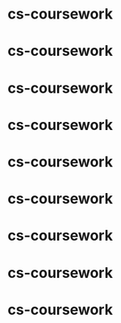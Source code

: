 # cs-coursework
# cs-coursework
# cs-coursework
# cs-coursework
# cs-coursework
# cs-coursework
# cs-coursework
# cs-coursework
# cs-coursework
